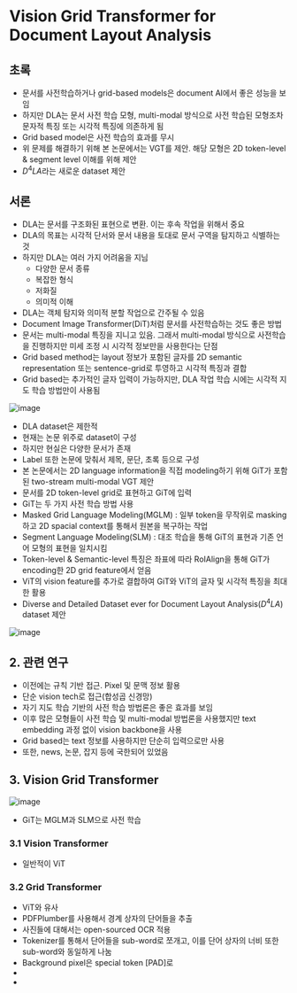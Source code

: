 # Vision Grid Transformer for Document Layout Analysis

## 초록

- 문서를 사전학습하거나 grid-based models은 document AI에서 좋은 성능을 보임
- 하지만 DLA는 문서 사전 학습 모형, multi-modal 방식으로 사전 학습된 모형조차 문자적 특징 또는 시각적 특징에 의존하게 됨
- Grid based model은 사전 학습의 효과를 무시
- 위 문제를 해결하기 위해 본 논문에서는 VGT를 제안. 해당 모형은 2D token-level & segment level 이해를 위해 제안
- $D^4LA$라는 새로운 dataset 제안 

## 서론
- DLA는 문서를 구조화된 표현으로 변환. 이는 후속 작업을 위해서 중요
- DLA의 목표는 시각적 단서와 문서 내용을 토대로 문서 구역을 탐지하고 식별하는 것
- 하지만 DLA는 여러 가지 어려움을 지님
    - 다양한 문서 종류
    - 복잡한 형식
    - 저화질
    - 의미적 이해
- DLA는 객체 탐지와 의미적 분할 작업으로 간주될 수 있음
- Document Image Transformer(DiT)처럼 문서를 사전학습하는 것도 좋은 방법
- 문서는 multi-modal 특징을 지니고 있음. 그래서 multi-modal 방식으로 사전학습을 진행하지만 미세 조정 시 시각적 정보만을 사용한다는 단점
- Grid based method는 layout 정보가 포함된 글자를 2D semantic representation 또는 sentence-grid로 투영하고 시각적 특징과 결합
- Grid based는 추가적인 글자 입력이 가능하지만, DLA 작업 학습 시에는 시각적 지도 학습 방법만이 사용됨

![image](https://github.com/user-attachments/assets/edc9aba1-508d-433a-8ee9-1000d539f4a1)

- DLA dataset은 제한적
- 현재는 논문 위주로 dataset이 구성
- 하지만 현실은 다양한 문서가 존재
- Label 또한 논문에 맞춰서 제목, 문단, 초록 등으로 구성
- 본 논문에서는 2D language information을 직접 modeling하기 위해 GiT가 포함된 two-stream multi-modal VGT 제안
- 문서를 2D token-level grid로 표현하고 GiT에 입력
- GiT는 두 가지 사전 학습 방법 사용
- Masked Grid Language Modeling(MGLM) : 일부 token을 무작위로 masking하고 2D spacial context를 통해서 원본을 복구하는 작업
- Segment Language Modeling(SLM) : 대조 학습을 통해 GiT의 표현과 기존 언어 모형의 표현을 일치시킴
- Token-level & Semantic-level 특징은 좌표에 따라 RoIAlign을 통해 GiT가 encoding한 2D grid feature에서 얻음
- ViT의 vision feature를 추가로 결합하여 GiT와 ViT의 글자 및 시각적 특징을 최대한 활용
- Diverse and Detailed Dataset ever for Document Layout Analysis($D^4LA$) dataset 제안

![image](https://github.com/user-attachments/assets/394cf8c3-ae1b-4a63-a9e4-9a47579f10a3)

## 2. 관련 연구
- 이전에는 규칙 기반 접근. Pixel 및 문맥 정보 활용
- 단순 vision tech로 접근(합성곱 신경망)
- 자기 지도 학습 기반의 사전 학습 방법론은 좋은 효과를 보임
- 이후 많은 모형들이 사전 학습 및 multi-modal 방법론을 사용했지만 text embedding 과정 없이 vision backbone을 사용
- Grid based는 text 정보를 사용하지만 단순히 입력으로만 사용
- 또한, news, 논문, 잡지 등에 국한되어 있었음

## 3. Vision Grid Transformer 

![image](https://github.com/user-attachments/assets/9b431790-354e-4db8-b703-be506f75d07d)

- GiT는 MGLM과 SLM으로 사전 학습

### 3.1 Vision Transformer
- 일반적이 ViT

### 3.2 Grid Transformer
- ViT와 유사
- PDFPlumber를 사용해서 경계 상자의 단어들을 추출
- 사진들에 대해서는 open-sourced OCR 적용
- Tokenizer를 통해서 단어들을 sub-word로 쪼개고, 이를 단어 상자의 너비 또한 sub-word와 동일하게 나눔
- Background pixel은 special token [PAD]로
- 
- 


